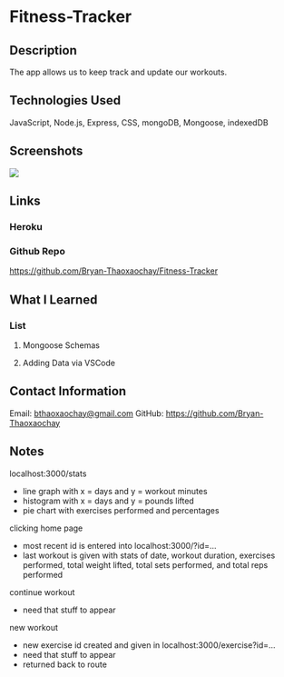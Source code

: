 # Fitness-Tracker

## Description

The app allows us to keep track and update our workouts.

## Technologies Used

JavaScript, Node.js, Express, CSS, mongoDB, Mongoose, indexedDB 

## Screenshots

![](images/)

## Links

### Heroku



### Github Repo

https://github.com/Bryan-Thaoxaochay/Fitness-Tracker

## What I Learned

### List
1. Mongoose Schemas

2. Adding Data via VSCode

## Contact Information

Email: bthaoxaochay@gmail.com
GitHub: https://github.com/Bryan-Thaoxaochay 

## Notes
localhost:3000/stats
- line graph with x = days and y = workout minutes
- histogram with x = days and y = pounds lifted
- pie chart with exercises performed and percentages

clicking home page
- most recent id is entered into localhost:3000/?id=...
- last workout is given with stats of date, workout duration, exercises performed, total weight lifted, total sets performed, and total reps performed

continue workout
- need that stuff to appear

new workout
- new exercise id created and given in localhost:3000/exercise?id=...
- need that stuff to appear
- returned back to route